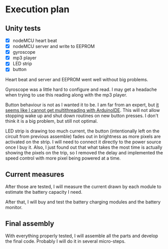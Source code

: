 # Execution plan

## Unity tests

- [X] nodeMCU heart beat
- [X] nodeMCU server and write to EEPROM
- [X] gyroscope
- [X] mp3 player
- [X] LED strip
- [X] button

Heart beat and server and EEPROM went well without big problems.

Gyroscope was a little hard to configure and read. I may get a headache when trying to use this reading along with the mp3 player.

Button behaviour is not as I wanted it to be. I am far from an expert, but [it seems like I cannot get multithreading with ArduinoIDE](https://www.esp8266.com/viewtopic.php?f=32&t=22985). This will not allow stopping wake up and shut down routines on new button presses. I don't think it is a big problem, but still not optimal.

LED strip is drawing too much current, the button (intentionally left on the circuit from previous assemble) fades out in brightness as more pixels are activated on the strip. I will need to connect it directly to the power source once I buy it. Also, I just found out that what takes the most time is actually showing the pixels on the trip, so I removed the delay and implemented the speed control with more pixel being powered at a time.

## Current measures

After those are tested, I will measure the current drawn by each module to estimate the battery capacity I need.

After that, I will buy and test the battery charging modules and the battery monitor.

## Final assembly

With everything properly tested, I will assemble all the parts and develop the final code. Probably I will do it in several micro-steps.

